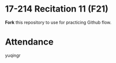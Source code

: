 # 17-214 Recitation 11 (F21)
**Fork** this repository to use for practicing Github flow.

# Attendance
yuqingr